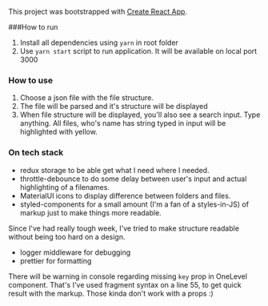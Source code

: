 This project was bootstrapped with [Create React App](https://github.com/facebook/create-react-app).


###How to run

1. Install all dependencies using `yarn` in root folder
2. Use `yarn start` script to run application. It will be available on local port 3000

### How to use
1. Choose a json file with the file structure. 
2. The file will be parsed and it's structure will be displayed
3. When file structure will be displayed, you'll also see a search input. Type anything. All files, who's name 
has string typed in input will be highlighted with yellow. 

### On tech stack
* redux storage to be able get what I need where I needed. 
* throttle-debounce to do some delay between user's input and actual highlighting of a filenames. 
* MaterialUI icons to display difference between folders and files. 
* styled-components for a small amount (I'm a fan of a styles-in-JS) of markup just to make things more readable. 

Since I've had really tough week, I've tried to make structure readable without being too hard on a design.

* logger middleware for debugging
* prettier for formatting

There will be warning in console regarding missing `key` prop in OneLevel component. That's I've used fragment syntax 
on a line 55, to get quick result with the markup. Those kinda don't work with a props :)
